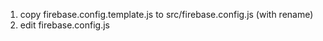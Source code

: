 1. copy firebase.config.template.js to src/firebase.config.js (with rename)
2. edit firebase.config.js
